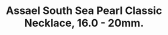 ---
title: 'Assael South Sea Pearl Classic Necklace, 16.0 - 20mm.'
description: 'A timeless silhouette, this necklace of 23 graduated South Sea Cultured Pearls is finished with a Pave Sapphire clasp - perfection from all angles.'
specs: 16.0 - 20mm South Sea Cultured Pearls with Pave Sapphire Clasp.
images:
  - image_path: /uploads/assael-south-sea-pearl-classic-necklace-160-20mm.png
_category:
order_number: 12
categories:
  - necklaces
---